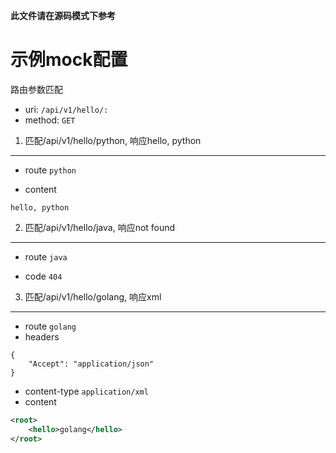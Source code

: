 **此文件请在源码模式下参考**
# 示例mock配置
路由参数匹配

* uri: `/api/v1/hello/:`
* method: `GET`

1. 匹配/api/v1/hello/python, 响应hello, python
-----------
- route `python`
+ content
```
hello, python
```

2. 匹配/api/v1/hello/java, 响应not found
-----------
- route `java`
+ code `404`

3. 匹配/api/v1/hello/golang, 响应xml
-----------
- route `golang`
- headers
```
{
    "Accept": "application/json"
}
```
+ content-type `application/xml`
+ content
```xml
<root>
    <hello>golang</hello>
</root>
```